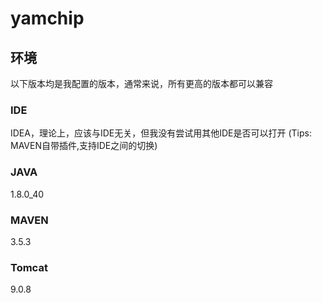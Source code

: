# yamchip
## 环境
以下版本均是我配置的版本，通常来说，所有更高的版本都可以兼容
### IDE
IDEA，理论上，应该与IDE无关，但我没有尝试用其他IDE是否可以打开
(Tips: MAVEN自带插件,支持IDE之间的切换)
### JAVA
1.8.0_40
### MAVEN
3.5.3
### Tomcat
9.0.8
